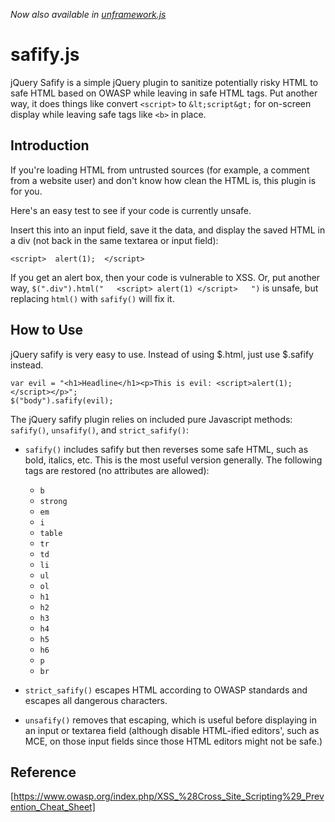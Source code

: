 *Now also available in [unframework.js](https://github.com/jamiesonbecker/unframework.js)*

safify.js
=========


jQuery Safify is a simple jQuery plugin to sanitize potentially risky HTML to
safe HTML based on OWASP while leaving in safe HTML tags. Put another way, it
does things like convert `<script>` to `&lt;script&gt;` for on-screen display
while leaving safe tags like `<b>` in place.


Introduction
------------

If you're loading HTML from untrusted sources (for example, a comment from a
website user) and don't know how clean the HTML is, this plugin is for you.

Here's an easy test to see if your code is currently unsafe.

Insert this into an input field, save it the data, and display the saved HTML
in a div (not back in the same textarea or input field):

    <script>  alert(1);  </script>

If you get an alert box, then your code is vulnerable to XSS. Or, put another
way, `$(".div").html("   <script> alert(1) </script>   ")` is unsafe, but replacing
`html()` with `safify()` will fix it.



How to Use
----------

jQuery safify is very easy to use. Instead of using $.html, just use $.safify
instead.

    var evil = "<h1>Headline</h1><p>This is evil: <script>alert(1);</script></p>";
    $("body").safify(evil);


The jQuery safify plugin relies on included pure Javascript methods:
`safify()`, `unsafify()`, and `strict_safify()`:

*   `safify()` includes safify but then reverses some safe HTML, such as bold,
    italics, etc. This is the most useful version generally. The following tags
    are restored (no attributes are allowed):

    -   `b`
    -   `strong`
    -   `em`
    -   `i`
    -   `table`
    -   `tr`
    -   `td`
    -   `li`
    -   `ul`
    -   `ol`
    -   `h1`
    -   `h2`
    -   `h3`
    -   `h4`
    -   `h5`
    -   `h6`
    -   `p`
    -   `br`

*   `strict_safify()` escapes HTML according to OWASP standards and escapes all
    dangerous characters.

*   `unsafify()` removes that escaping, which is useful before displaying in an
    input or textarea field (although disable HTML-ified editors', such as MCE,
    on those input fields since those HTML editors might not be safe.)



Reference
---------

[https://www.owasp.org/index.php/XSS_%28Cross_Site_Scripting%29_Prevention_Cheat_Sheet]
